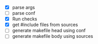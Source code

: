  - [x] parse args
 - [ ] parse conf
 - [x] Run checks
 - [x] get #include files from sources
 - [ ] generate makefile head using conf
 - [ ] generate makefile body using sources
